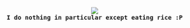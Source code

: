 <p align="center"><br>
  <img src="https://readme-typing-svg.herokuapp.com?font=JetBrainsMono+NF&color=89E2F7&center=true&vCenter=true&width=500&lines=Hi%2C+I'm+N3ko!">
  <br>
  <samp>
    <b align="center">I do nothing in particular except eating rice :P</b>
  </samp>
</p>


